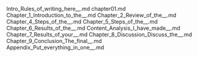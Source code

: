 Intro_Rules_of_writing_here__.md
chapter01.md
Chapter_1_Introduction_to_the__.md
Chapter_2_Review_of_the__.md
Chapter_4_Steps_of_the__.md
Chapter_5_Steps_of_the__.md
Chapter_6_Results_of_the__.md
Content_Analysis_I_have_made__.md
Chapter_7_Results_of_your__.md
Chapter_8_Discussion_Discuss_the__.md
Chapter_9_Conclusion_The_final__.md
Appendix_Put_everything_in_one__.md
    